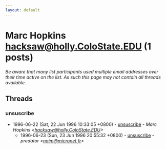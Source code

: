 ```yaml
---
layout: default
---
```


# Marc Hopkins <hacksaw@holly.ColoState.EDU> (1 posts)

_Be aware that many list participants used multiple email addresses over their time active on the list. As such this page may not contain all threads available._

## Threads

### unsuscribe
+ 1996-06-22 (Sat, 22 Jun 1996 10:33:05 +0800) - [unsuscribe](/archive/1996/06/c6c704cd86dd2e3df1be2958df3086829c0f48697124bda36a0f23ff6d37ee50) - _Marc Hopkins \<hacksaw@holly.ColoState.EDU\>_
  + 1996-06-23 (Sun, 23 Jun 1996 20:55:32 +0800) - [unsuscribe](/archive/1996/06/c9398d91886d81fbdd2a0ce3402c3750feaa1c409daf3daa8e4c07e9603f3410) - _predator \<naim@micronet.fr\>_

